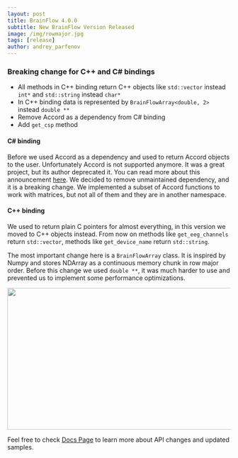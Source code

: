 ```yaml
---
layout: post
title: BrainFlow 4.0.0
subtitle: New BrainFlow Version Released
image: /img/rowmajor.jpg
tags: [release]
author: andrey_parfenov
---
```




### Breaking change for C++ and C# bindings

* All methods in C++ binding return C++ objects like `std::vector` instead `int*` and `std::string` instead `char*`
* In C++ binding data is represented by `BrainFlowArray<double, 2>` instead `double **`
* Remove Accord as a dependency from C# binding 
* Add `get_csp` method

#### C# binding

Before we used Accord as a dependency and used to return Accord objects to the user. Unfortunately Accord is not supported anymore. It was a great project, but its author deprecated it. You can read more about this announcement [here](https://github.com/accord-net/framework#archiving). We decided to remove unmaintained dependency, and it is a breaking change. We implemented a subset of Accord functions to work with matrices, but not all of them and they are in another namespace.

#### C++ binding

We used to return plain C pointers for almost everything, in this version we moved to C++ objects instead. From now on methods like `get_eeg_channels` return `std::vector`, methods like `get_device_name` return `std::string`.

The most important change here is a `BrainFlowArray` class. It is inspired by Numpy and stores NDArray as a continuous memory chunk in row major order. Before this change we used `double **`, it was much harder to use and prevented us to implement some performance optimizations.

<div style="text-align: center">
    <a href="https://opencollective.com/brainflow" title="brainflow" target="_blank" align="left">
        <img width="1024" height="320" src="https://live.staticflickr.com/65535/51020135638_a68706b32a_b.jpg">
    </a>
</div>

Feel free to check [Docs Page](https://brainflow.readthedocs.io/en/stable/) to learn more about API changes and updated samples.
